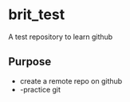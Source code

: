 # brit_test
A test repository to learn github

## Purpose

- create a remote repo on github
- -practice git
